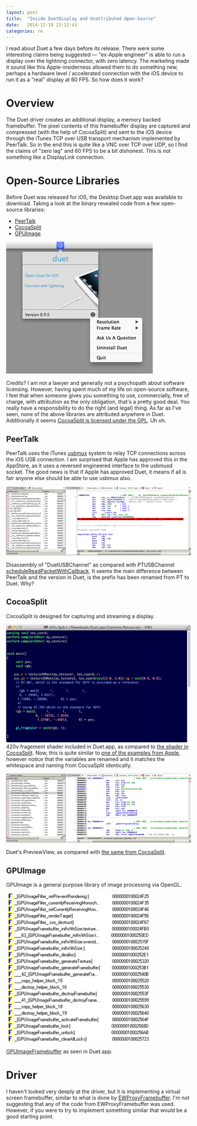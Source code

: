 ```yaml
---
layout: post
title:  "Inside DuetDisplay and Unattributed Open-Source"
date:   2014-12-18 13:12:43
categories: re
---
```


I read about Duet a few days before its release.  There were some interesting
claims being suggested &mdash; "ex-Apple engineer" is able to run a display over the
lightning connector, with zero latency.  The marketing made it sound like this
Apple-insiderness allowed them to do something new, perhaps a hardware level / 
accelerated connection with the iOS device to run it as a "real" display at 60
FPS.  So how does it work?

Overview
========

The Duet driver creates an additional display, a memory backed framebuffer.
The pixel contents of this framebuffer display are captured and compressed
(with the help of CocoaSplit) and sent to the iOS device through the iTunes TCP
over USB transport mechanism implemented by PeerTalk.  So in the end this is
quite like a VNC over TCP over UDP, so I find the claims of "zero lag" and 60
FPS to be a bit dishonest.  This is not something like a DisplayLink
connection.

Open-Source Libraries
=====================

Before Duet was released for iOS, the Desktop Duet.app was available to
download.  Taking a look at the binary revealed code from a few open-source
libraries:

- [PeerTalk](https://github.com/rsms/peertalk)
- [CocoaSplit](https://github.com/zakk4223/CocoaSplit)
- [GPUImage](https://github.com/BradLarson/GPUImage)

![Credits?](/images/DuetDisplay-credits-400.png)

Credits? I am not a lawyer and generally not a psychopath about software
licensing.  However, having spent much of my life on open-source software,
I feel that when someone gives you something to use, commercially, free of
charge, with attribution as the only obligation, that's a pretty good deal.
You really have a responsibility to do the right (and legal) thing.  As far as
I've seen, none of the above libraries are attributed anywhere in Duet.
Additionally it seems [CocoaSplit is licensed under the GPL](https://github.com/zakk4223/CocoaSplit/blob/master/CocoaSplit/en.lproj/Credits.rtf).  Uh oh.


PeerTalk
--------

PeerTalk uses the iTunes [usbmux](https://theiphonewiki.com/wiki/Usbmux) system
to relay TCP connections across the iOS USB connection.  I am surprised that
Apple has approved this in the AppStore, as it uses a reversed engineered
interface to the usbmuxd socket.  The good news is that if Apple has approved
Duet, it means if all is fair anyone else should be able to use usbmux also.

![scheduleReadPacketWithCallback](/images/DuetDisplay-peertalk-700.png)

Disassembly of "DuetUSBChannel" as compared with PTUSBChannel [scheduleReadPacketWithCallback](https://github.com/rsms/peertalk/blob/master/peertalk/PTUSBHub.m#L516).  It seems the main 
difference between PeerTalk and the version in Duet, is the prefix has been renamed
from PT to Duet.  Why?

CocoaSplit
----------

CocoaSplit is designed for capturing and streaming a display.

![420v.fgsh](/images/DuetDisplay-420v-fgsh-700.png)
420v fragement shader included in Duet.app, as compared to [the shader in CocoaSplit](https://github.com/zakk4223/CocoaSplit/blob/master/CocoaSplit/420v.fgsh).  Now, this is quite similar to
[one of the examples from Apple](https://developer.apple.com/library/ios/samplecode/GLCameraRipple/Listings/GLCameraRipple_Shaders_Shader_fsh.html), however notice that the variables are renamed
and it matches the whitespace and naming from CocoaSplit identically.

![PreviewView](/images/DuetDisplay-PreviewView-700.png)

Duet's PreviewView, as compared with [the same from CocoaSplit](https://github.com/zakk4223/CocoaSplit/blob/master/CocoaSplit/PreviewView.m#L60).

GPUImage
--------

GPUImage is a general purpose library of image processing via OpenGL.

![GPUImage](/images/DuetDisplay-GPUImage-400.png)

[GPUImageFramebuffer](https://github.com/BradLarson/GPUImage/blob/master/framework/Source/GPUImageFramebuffer.m) as seen in Duet.app.

Driver
======

I haven't looked very deeply at the driver, but it is implementing a
virtual screen framebuffer, similar to what is done by
[EWProxyFramebuffer](https://github.com/mkernel/EWProxyFramebuffer).
I'm not suggesting that any of the code from EWProxyFramebuffer was used.
However, if you were to try to implement something similar that would be a good
starting point.
